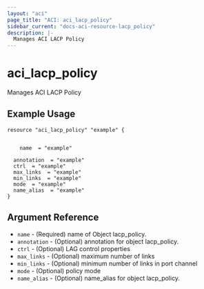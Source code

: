 ```yaml
---
layout: "aci"
page_title: "ACI: aci_lacp_policy"
sidebar_current: "docs-aci-resource-lacp_policy"
description: |-
  Manages ACI LACP Policy
---
```


# aci_lacp_policy #
Manages ACI LACP Policy

## Example Usage ##

```hcl
resource "aci_lacp_policy" "example" {


    name  = "example"

  annotation  = "example"
  ctrl  = "example"
  max_links  = "example"
  min_links  = "example"
  mode  = "example"
  name_alias  = "example"
}
```
## Argument Reference ##
* `name` - (Required) name of Object lacp_policy.
* `annotation` - (Optional) annotation for object lacp_policy.
* `ctrl` - (Optional) LAG control properties
* `max_links` - (Optional) maximum number of links
* `min_links` - (Optional) minimum number of links in port channel
* `mode` - (Optional) policy mode
* `name_alias` - (Optional) name_alias for object lacp_policy.



